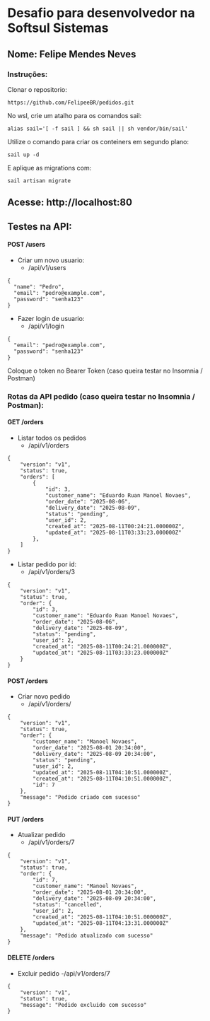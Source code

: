 # Desafio para desenvolvedor na Softsul Sistemas

## Nome: Felipe Mendes Neves

### Instruções:
Clonar o repositorio: 
```
https://github.com/FelipeeBR/pedidos.git
```
No wsl, crie um atalho para os comandos sail:

```
alias sail='[ -f sail ] && sh sail || sh vendor/bin/sail' 
```

Utilize o comando para criar os conteiners em segundo plano:

```
sail up -d
```

E aplique as migrations com:

```
sail artisan migrate
```
## Acesse: http://localhost:80
## Testes na API:

#### POST /users
- Criar um novo usuario:
    - /api/v1/users
```
{
  "name": "Pedro",
  "email": "pedro@example.com",
  "password": "senha123"
}
```
- Fazer login de usuario:
    - /api/v1/login
```
{
  "email": "pedro@example.com",
  "password": "senha123"
}
```

Coloque o token no Bearer Token (caso queira testar no Insomnia / Postman)

### Rotas da API pedido (caso queira testar no Insomnia / Postman):

#### GET /orders
- Listar todos os pedidos
    - /api/v1/orders
```
{
    "version": "v1",
    "status": true,
    "orders": [
        {
            "id": 3,
            "customer_name": "Eduardo Ruan Manoel Novaes",
            "order_date": "2025-08-06",
            "delivery_date": "2025-08-09",
            "status": "pending",
            "user_id": 2,
            "created_at": "2025-08-11T00:24:21.000000Z",
            "updated_at": "2025-08-11T03:33:23.000000Z"
        },
    ]
}
```
- Listar pedido por id:
    - /api/v1/orders/3
```
{
    "version": "v1",
    "status": true,
    "order": {
        "id": 3,
        "customer_name": "Eduardo Ruan Manoel Novaes",
        "order_date": "2025-08-06",
        "delivery_date": "2025-08-09",
        "status": "pending",
        "user_id": 2,
        "created_at": "2025-08-11T00:24:21.000000Z",
        "updated_at": "2025-08-11T03:33:23.000000Z"
    }
}
```
#### POST /orders
- Criar novo pedido
    - /api/v1/orders/
```
{
    "version": "v1",
    "status": true,
    "order": {
        "customer_name": "Manoel Novaes",
        "order_date": "2025-08-01 20:34:00",
        "delivery_date": "2025-08-09 20:34:00",
        "status": "pending",
        "user_id": 2,
        "updated_at": "2025-08-11T04:10:51.000000Z",
        "created_at": "2025-08-11T04:10:51.000000Z",
        "id": 7
    },
    "message": "Pedido criado com sucesso"
}
```
#### PUT /orders
- Atualizar pedido
    - /api/v1/orders/7
```
{
    "version": "v1",
    "status": true,
    "order": {
        "id": 7,
        "customer_name": "Manoel Novaes",
        "order_date": "2025-08-01 20:34:00",
        "delivery_date": "2025-08-09 20:34:00",
        "status": "cancelled",
        "user_id": 2,
        "created_at": "2025-08-11T04:10:51.000000Z",
        "updated_at": "2025-08-11T04:13:31.000000Z"
    },
    "message": "Pedido atualizado com sucesso"
}
```

#### DELETE /orders
- Excluir pedido
    -/api/v1/orders/7
```
{
    "version": "v1",
    "status": true,
    "message": "Pedido excluido com sucesso"
}
```
